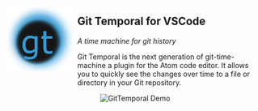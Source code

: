 <p align="left" style="float: left; margin-right: 10px;">
  <img src="https://raw.githubusercontent.com/git-temporal/git-temporal/master/packages/git-temporal-vscode/images/gticon.png" alt="GitTemporal Logo" />
</p>

## Git Temporal for VSCode

_A time machine for git history_

<p/>
<p/>
<p/>

Git Temporal is the next generation of git-time-machine a plugin for the Atom code editor. It allows you to quickly see the changes over time to a file or directory in your Git repository.

<p align="center">
  <img src="https://raw.githubusercontent.com/git-temporal/git-temporal/master/packages/git-temporal-vscode/images/gtdemo.gif" alt="GitTemporal Demo" />
</p>
